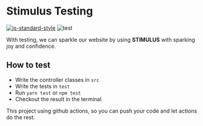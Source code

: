 # Stimulus Testing

[![js-standard-style](https://img.shields.io/badge/code%20style-standard-brightgreen.svg)](http://standardjs.com)
![test](https://github.com/karn18/stimulus-testing/actions/workflows/stimulus.yml/badge.svg)

With testing, we can sparkle our website by using **STIMULUS** with sparking joy and confidence.

## How to test
- Write the controller classes in `src`
- Write the tests in `test`
- Run `yarn test` or `npm test`
- Checkout the result in the terminal

This project using github actions, so you can push your code and let actions do the rest.
